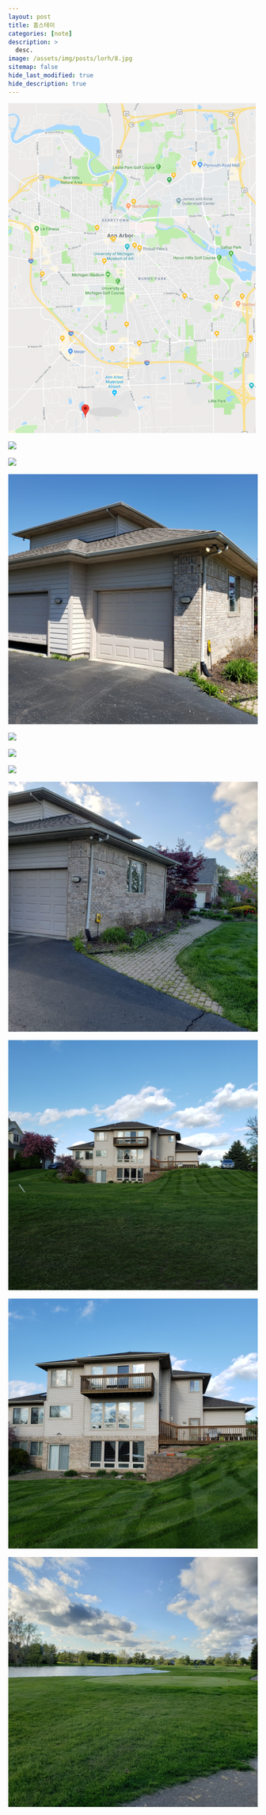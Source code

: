 ```yaml
---
layout: post
title: 홈스테이
categories: [note]
description: >
  desc.
image: /assets/img/posts/lorh/8.jpg
sitemap: false
hide_last_modified: true
hide_description: true
---
```


![](/assets/img/posts/lorh/0.png)

![](/assets/img/posts/lorh/1.jpg)

![](/assets/img/posts/lorh/2.jpg)

![](/assets/img/posts/lorh/3.jpg)

![](/assets/img/posts/lorh/4.jpg)

![](/assets/img/posts/lorh/5.jpg)

![](/assets/img/posts/lorh/6.jpg)

![](/assets/img/posts/lorh/7.jpg)

![](/assets/img/posts/lorh/8.jpg)

![](/assets/img/posts/lorh/9.jpg)

![](/assets/img/posts/lorh/10.jpg)  
